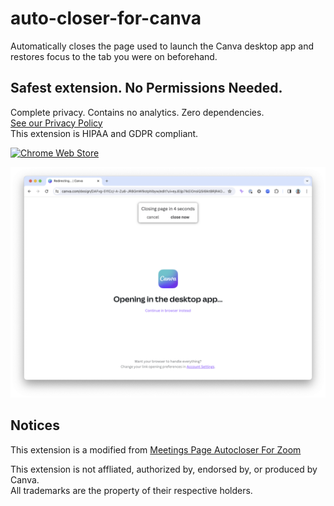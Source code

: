# auto-closer-for-canva

Automatically closes the page used to launch the Canva desktop app and restores focus to the tab you were on beforehand.

## Safest extension. No Permissions Needed.

Complete privacy. Contains no analytics. Zero dependencies.
<br>[See our Privacy Policy](PRIVACY_POLICY.md)
<br>This extension is HIPAA and GDPR compliant.

[![Chrome Web Store](screenshots/chrome_web_store_button.png?raw=true "Chrome Web Store")](https://chrome.google.com/webstore/detail/meetings-page-auto-closer/pbgidoglkjhfgjhalbbiiahdlokjcplb)

[![Screenshot](screenshots/screenshot-new.png?raw=true "Screenshot")](https://chrome.google.com/webstore/detail/meetings-page-auto-closer/pbgidoglkjhfgjhalbbiiahdlokjcplb)

## Notices
This extension is a modified from [Meetings Page Autocloser For Zoom](https://github.com/ChromeAdmin/meetings-page-auto-closer-for-zoom)

This extension is not affliated, authorized by, endorsed by, or produced by Canva.
<br/>All trademarks are the property of their respective holders.
